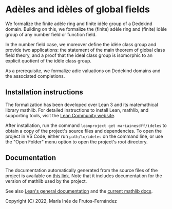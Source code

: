 # Adèles and idèles of global fields

We formalize the finite adèle ring and finite idèle group of a Dedekind domain. Building on this, we formalize the (finite) adèle ring and (finite) idèle group of any number field or function field.

In the number field case, we moreover define the idèle class group and provide two applications: the statement of the main theorem of global class field theory, and a proof that the ideal class group is isomorphic to an explicit quotient of the idèle class group.

As a prerequisite, we formalize adic valuations on Dedekind domains and the associated completions.

## Installation instructions
The formalization has been developed over Lean 3 and its matemathical library mathlib. For detailed instructions to install Lean, mathlib, and supporting tools, visit the [Lean Community website](https://leanprover-community.github.io/get_started.html).

After installation, run the command `leanproject get mariainesdff/ideles` to obtain a copy of the project's source files and dependencies. To open the project in VS Code, either run `path/to/ideles` on the command line, or use the "Open Folder" menu option to open the project's root directory.

## Documentation

The documentation automatically generated from the source files of the project is available on [this link](https://mariainesdff.github.io/ideles). Note that it includes documentation for the version of mathlib used by the project.

See also [Lean's general documentation](https://leanprover.github.io/documentation/) and the [current mathlib docs](https://leanprover-community.github.io/mathlib_docs).

Copyright (C) 2022, María Inés de Frutos-Fernández
